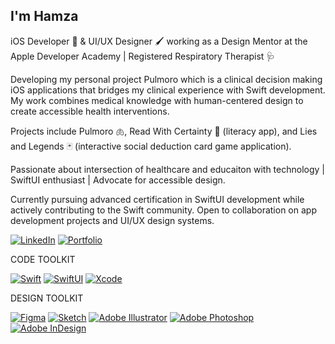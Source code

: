 ## I'm Hamza 

iOS Developer 🍎 & UI/UX Designer 🖌 working as a Design Mentor at the Apple Developer Academy | Registered Respiratory Therapist 🩺

Developing my personal project Pulmoro which is a clinical decision making iOS applications that bridges my clinical experience with Swift development. My work combines medical knowledge with human-centered design to create accessible health interventions.

Projects include Pulmoro 🫁, Read With Certainty 📖 (literacy app), and Lies and Legends 🃏 (interactive social deduction card game application).

Passionate about intersection of healthcare and educaiton with technology | SwiftUI enthusiast | Advocate for accessible design.

Currently pursuing advanced certification in SwiftUI development while actively contributing to the Swift community. Open to collaboration on app development projects and UI/UX design systems.

[![LinkedIn](https://img.shields.io/badge/LinkedIn-0077B5?style=for-the-badge&logo=linkedin&logoColor=white)](https://www.linkedin.com/in/hamzacrichlow/)
[![Portfolio](https://img.shields.io/badge/Portfolio-000000?style=for-the-badge&logo=adobeacrobatreader&logoColor=white)](https://acrobat.adobe.com/id/urn:aaid:sc:va6c2:474054b1-69c0-4b5f-b660-4deafc64e08e?viewer%21megaVerb=group-discover)



CODE TOOLKIT

[![Swift](https://img.shields.io/badge/Swift-FA7343?style=for-the-badge&logo=swift&logoColor=white)](https://swift.org/)
[![SwiftUI](https://img.shields.io/badge/SwiftUI-0D96F6?style=for-the-badge&logo=swift&logoColor=white)](https://developer.apple.com/xcode/swiftui/)
[![Xcode](https://img.shields.io/badge/Xcode-147EFB?style=for-the-badge&logo=xcode&logoColor=white)](https://developer.apple.com/xcode/)

DESIGN TOOLKIT

[![Figma](https://img.shields.io/badge/Figma-F24E1E?style=for-the-badge&logo=figma&logoColor=white)](https://www.figma.com/)
[![Sketch](https://img.shields.io/badge/Sketch-F7B500?style=for-the-badge&logo=sketch&logoColor=black)](https://www.sketch.com/)
[![Adobe Illustrator](https://img.shields.io/badge/Adobe_Illustrator-FF9A00?style=for-the-badge&logo=adobe-illustrator&logoColor=white)](https://www.adobe.com/products/illustrator.html)
[![Adobe Photoshop](https://img.shields.io/badge/Adobe_Photoshop-31A8FF?style=for-the-badge&logo=adobe-photoshop&logoColor=white)](https://www.adobe.com/products/photoshop.html)
[![Adobe InDesign](https://img.shields.io/badge/Adobe_InDesign-FF3366?style=for-the-badge&logo=adobe-indesign&logoColor=white)](https://www.adobe.com/products/indesign.html)
